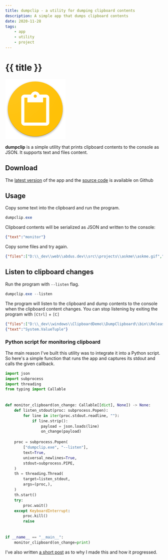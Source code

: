 ```yaml
---
title: dumpclip - a utility for dumping clipboard contents
description: A simple app that dumps clipboard contents
date: 2020-11-28
tags:
    - app
    - utility
    - project
---
```


# {{ title }}

![](./dumpclip.png)

**dumpclip** is a simple utility that prints clipboard contents to the console as JSON. It supports text and files content.


## Download

The [latest version][releases] of the app and the [source code][repo] is available on Github

[releases]: https://github.com/abdusco/dumpclip/releases/latest
[repo]: https://github.com/abdusco/dumpclip


## Usage
Copy some text into the clipboard and run the program.

```powershell
dumpclip.exe
```

Clipboard contents will be serialized as JSON and written to the console:

```json
{"text":"monitor"}
```

Copy some files and try again.

```json
{"files":["D:\\_dev\\web\\abdus.dev\\src\\projects\\askme\\askme.gif","D:\\_dev\\web\\abdus.dev\\src\\projects\\askme\\askme.md"]}
```

## Listen to clipboard changes

Run the program with `--listen` flag.

```powershell
dumpclip.exe --listen
```

The program will listen to the clipboard and dump contents to the console when the clipboard content changes. You can stop listening by exiting the program with `[Ctrl]` + `[C]`

```json
{"files":["D:\\_dev\\windows\\ClipboardDemo\\DumpClipboard\\bin\\Release\\dumpclip.exe"]}
{"text":"System.ValueTuple"}
```

### Python script for monitoring clipboard

The main reason I've built this utility was to integrate it into a Python script. 
So here's a simple function that runs the app and captures its stdout and calls the given callback.

```python
import json
import subprocess
import threading
from typing import Callable


def monitor_clipboard(on_change: Callable[[dict], None]) -> None:
    def listen_stdout(proc: subprocess.Popen):
        for line in iter(proc.stdout.readline, ""):
            if line.strip():
                payload = json.loads(line)
                on_change(payload)

    proc = subprocess.Popen(
        ["dumpclip.exe", "--listen"],
        text=True,
        universal_newlines=True,
        stdout=subprocess.PIPE,
    )
    th = threading.Thread(
        target=listen_stdout,
        args=(proc,),
    )
    th.start()
    try:
        proc.wait()
    except KeyboardInterrupt:
        proc.kill()
        raise


if __name__ == "__main__":
    monitor_clipboard(on_change=print)
```

I've also written [a short post](/posts/monitor-clipboard/) as to why I made this and how it progressed.